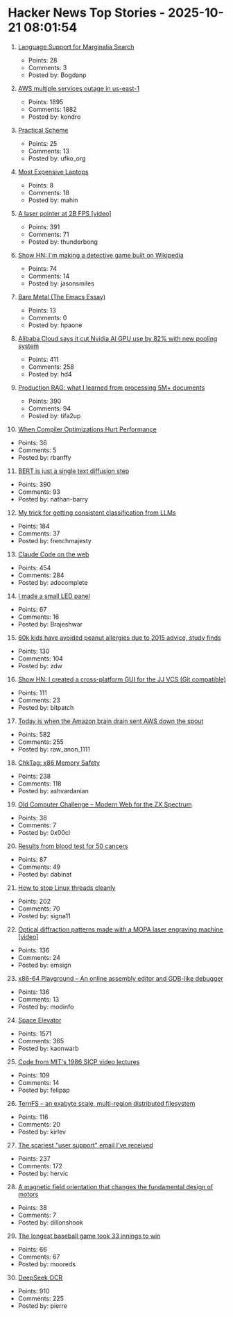 # Hacker News Top Stories - 2025-10-21 08:01:54

1. [Language Support for Marginalia Search](https://www.marginalia.nu/log/a_126_multilingual/)
   - Points: 28
   - Comments: 3
   - Posted by: Bogdanp

2. [AWS multiple services outage in us-east-1](https://health.aws.amazon.com/health/status?ts=20251020)
   - Points: 1895
   - Comments: 1882
   - Posted by: kondro

3. [Practical Scheme](https://practical-scheme.net/index.html#docs)
   - Points: 25
   - Comments: 13
   - Posted by: ufko_org

4. [Most Expensive Laptops](https://comparelaptopprices.com/lists/most-expensive-laptops/)
   - Points: 8
   - Comments: 18
   - Posted by: mahin

5. [A laser pointer at 2B FPS [video]](https://www.youtube.com/watch?v=o4TdHrMi6do)
   - Points: 391
   - Comments: 71
   - Posted by: thunderbong

6. [Show HN: I'm making a detective game built on Wikipedia](https://detective.wiki/)
   - Points: 74
   - Comments: 14
   - Posted by: jasonsmiles

7. [Bare Metal (The Emacs Essay)](https://waxbanks.wordpress.com/2025/08/01/bare-metal-the-emacs-essay/)
   - Points: 13
   - Comments: 0
   - Posted by: hpaone

8. [Alibaba Cloud says it cut Nvidia AI GPU use by 82% with new pooling system](https://www.tomshardware.com/tech-industry/semiconductors/alibaba-says-new-pooling-system-cut-nvidia-gpu-use-by-82-percent)
   - Points: 411
   - Comments: 258
   - Posted by: hd4

9. [Production RAG: what I learned from processing 5M+ documents](https://blog.abdellatif.io/production-rag-processing-5m-documents)
   - Points: 390
   - Comments: 94
   - Posted by: tifa2up

10. [When Compiler Optimizations Hurt Performance](https://nemanjatrifunovic.substack.com/p/when-compiler-optimizations-hurt)
   - Points: 36
   - Comments: 5
   - Posted by: rbanffy

11. [BERT is just a single text diffusion step](https://nathan.rs/posts/roberta-diffusion/)
   - Points: 390
   - Comments: 93
   - Posted by: nathan-barry

12. [My trick for getting consistent classification from LLMs](https://verdik.substack.com/p/how-to-get-consistent-classification)
   - Points: 184
   - Comments: 37
   - Posted by: frenchmajesty

13. [Claude Code on the web](https://www.anthropic.com/news/claude-code-on-the-web)
   - Points: 454
   - Comments: 284
   - Posted by: adocomplete

14. [I made a small LED panel](https://www.stavros.io/posts/really-small-led-panel/)
   - Points: 67
   - Comments: 16
   - Posted by: Brajeshwar

15. [60k kids have avoided peanut allergies due to 2015 advice, study finds](https://www.cbsnews.com/news/peanut-allergies-60000-kids-avoided-2015-advice/)
   - Points: 130
   - Comments: 104
   - Posted by: zdw

16. [Show HN: I created a cross-platform GUI for the JJ VCS (Git compatible)](https://judojj.com)
   - Points: 111
   - Comments: 23
   - Posted by: bitpatch

17. [Today is when the Amazon brain drain sent AWS down the spout](https://www.theregister.com/2025/10/20/aws_outage_amazon_brain_drain_corey_quinn/)
   - Points: 582
   - Comments: 255
   - Posted by: raw_anon_1111

18. [ChkTag: x86 Memory Safety](https://community.intel.com/t5/Blogs/Tech-Innovation/open-intel/ChkTag-x86-Memory-Safety/post/1721490)
   - Points: 238
   - Comments: 118
   - Posted by: ashvardanian

19. [Old Computer Challenge – Modern Web for the ZX Spectrum](https://0x00.cl/blog/2025/occ-2025/)
   - Points: 38
   - Comments: 7
   - Posted by: 0x00cl

20. [Results from blood test for 50 cancers](https://www.bbc.com/news/articles/c205g21n1zzo)
   - Points: 87
   - Comments: 49
   - Posted by: dabinat

21. [How to stop Linux threads cleanly](https://mazzo.li/posts/stopping-linux-threads.html)
   - Points: 202
   - Comments: 70
   - Posted by: signa11

22. [Optical diffraction patterns made with a MOPA laser engraving machine [video]](https://www.youtube.com/watch?v=RsGHr7dXLuI)
   - Points: 136
   - Comments: 24
   - Posted by: emsign

23. [x86-64 Playground – An online assembly editor and GDB-like debugger](https://x64.halb.it/)
   - Points: 136
   - Comments: 13
   - Posted by: modinfo

24. [Space Elevator](https://neal.fun/space-elevator/)
   - Points: 1571
   - Comments: 365
   - Posted by: kaonwarb

25. [Code from MIT's 1986 SICP video lectures](https://github.com/felipap/sicp-code)
   - Points: 109
   - Comments: 14
   - Posted by: felipap

26. [TernFS – an exabyte scale, multi-region distributed filesystem](https://www.xtxmarkets.com/tech/2025-ternfs/#posix-shaped)
   - Points: 116
   - Comments: 20
   - Posted by: kirlev

27. [The scariest "user support" email I've received](https://www.devas.life/the-scariest-user-support-email-ive-ever-received/)
   - Points: 237
   - Comments: 172
   - Posted by: hervic

28. [A magnetic field orientation that changes the fundamental design of motors](https://www.paranetics.com/copy-of-home)
   - Points: 38
   - Comments: 7
   - Posted by: dillonshook

29. [The longest baseball game took 33 innings to win](https://www.mlb.com/news/the-longest-professional-baseball-game-ever-played)
   - Points: 66
   - Comments: 67
   - Posted by: mooreds

30. [DeepSeek OCR](https://github.com/deepseek-ai/DeepSeek-OCR)
   - Points: 910
   - Comments: 225
   - Posted by: pierre

